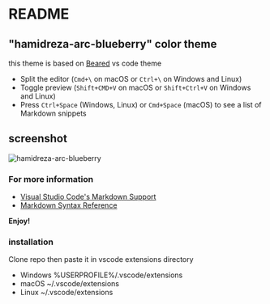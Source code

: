 # README
## "hamidreza-arc-blueberry" color theme
this theme is based on [Beared](https://github.com/BeardedBear/bearded-theme) vs code theme

* Split the editor (`Cmd+\` on macOS or `Ctrl+\` on Windows and Linux)
* Toggle preview (`Shift+CMD+V` on macOS or `Shift+Ctrl+V` on Windows and Linux)
* Press `Ctrl+Space` (Windows, Linux) or `Cmd+Space` (macOS) to see a list of Markdown snippets

## screenshot
![hamidreza-arc-blueberry](https://i.postimg.cc/Pr0Tz1R7/image-2022-06-15-18-08-26.png)

### For more information
* [Visual Studio Code's Markdown Support](http://code.visualstudio.com/docs/languages/markdown)
* [Markdown Syntax Reference](https://help.github.com/articles/markdown-basics/)

**Enjoy!**

### installation
Clone repo then paste it in vscode extensions directory
* Windows %USERPROFILE%/.vscode/extensions
* macOS ~/.vscode/extensions
* Linux ~/.vscode/extensions
